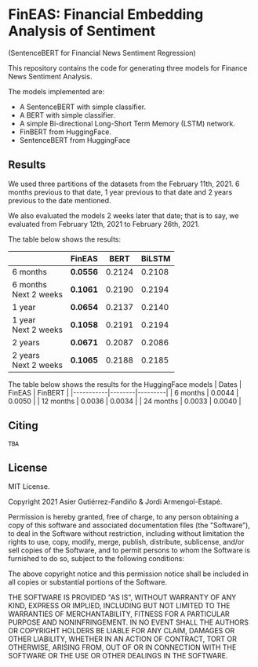# FinEAS: Financial Embedding Analysis of Sentiment
(SentenceBERT for Financial News Sentiment Regression)

This repository contains the code for generating three models for Finance News Sentiment Analysis.

The models implemented are:
- A SentenceBERT with simple classifier.
- A BERT with simple classifier.
- A simple Bi-directional Long-Short Term Memory (LSTM) network.
- FinBERT from HuggingFace.
- SentenceBERT from HuggingFace

## Results
We used three partitions of the datasets from the February 11th, 2021. 6 months previous to that date,
1 year previous to that date and 2 years previous to the date mentioned.

We also evaluated the models 2 weeks later that date; that is to say, we evaluated from February 12th, 2021
to February 26th, 2021.

The table below shows the results:

|                          | FinEAS | BERT   | BiLSTM |
|--------------------------|--------------|--------|--------|
| 6 months                 |   **0.0556** | 0.2124 | 0.2108 |
| 6 months<br>Next 2 weeks |   **0.1061** | 0.2190 | 0.2194 |
| 1 year                   |   **0.0654** | 0.2137 | 0.2140 |
| 1 year<br>Next 2 weeks   |   **0.1058** | 0.2191 | 0.2194 |
| 2 years                  |   **0.0671** | 0.2087 | 0.2086 |
| 2 years<br>Next 2 weeks  |   **0.1065** | 0.2188 | 0.2185 |


The table below shows the results for the HuggingFace models
| Dates     | FinEAS | FinBERT |
|-----------|--------|---------|
| 6 months  | 0.0044 | 0.0050  |
| 12 months | 0.0036 | 0.0034  |
| 24 months | 0.0033 | 0.0040  |


## Citing
```
TBA
```

## License
MIT License.

Copyright 2021 Asier Gutiérrez-Fandiño & Jordi Armengol-Estapé.

Permission is hereby granted, free of charge, to any person obtaining a copy of this software and associated documentation files (the "Software"), to deal in the Software without restriction, including without limitation the rights to use, copy, modify, merge, publish, distribute, sublicense, and/or sell copies of the Software, and to permit persons to whom the Software is furnished to do so, subject to the following conditions:

The above copyright notice and this permission notice shall be included in all copies or substantial portions of the Software.

THE SOFTWARE IS PROVIDED "AS IS", WITHOUT WARRANTY OF ANY KIND, EXPRESS OR IMPLIED, INCLUDING BUT NOT LIMITED TO THE WARRANTIES OF MERCHANTABILITY, FITNESS FOR A PARTICULAR PURPOSE AND NONINFRINGEMENT. IN NO EVENT SHALL THE AUTHORS OR COPYRIGHT HOLDERS BE LIABLE FOR ANY CLAIM, DAMAGES OR OTHER LIABILITY, WHETHER IN AN ACTION OF CONTRACT, TORT OR OTHERWISE, ARISING FROM, OUT OF OR IN CONNECTION WITH THE SOFTWARE OR THE USE OR OTHER DEALINGS IN THE SOFTWARE.
